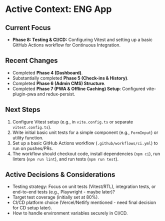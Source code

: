 # Active Context: ENG App

## Current Focus

*   **Phase 8: Testing & CI/CD:** Configuring Vitest and setting up a basic GitHub Actions workflow for Continuous Integration.

## Recent Changes

*   Completed **Phase 4 (Dashboard)**.
*   Substantially completed **Phase 5 (Check-ins & History)**.
*   Completed **Phase 6 (Admin CMS) Structure**.
*   Completed **Phase 7 (PWA & Offline Caching) Setup**: Configured vite-plugin-pwa and redux-persist.

## Next Steps

1.  Configure Vitest setup (e.g., in `vite.config.ts` or separate `vitest.config.ts`).
2.  Write initial basic unit tests for a simple component (e.g., `FormInput`) or utility function.
3.  Set up a basic GitHub Actions workflow (`.github/workflows/ci.yml`) to run on pushes/PRs.
4.  The workflow should checkout code, install dependencies (`npm ci`), run linters (`npm run lint`), and run tests (`npm run test`).

## Active Decisions & Considerations

*   Testing strategy: Focus on unit tests (Vitest/RTL), integration tests, or end-to-end tests (e.g., Playwright - maybe later)?
*   Target test coverage (initially set at 80%).
*   CI/CD platform choice (Vercel/Netlify mentioned - need final decision for CD setup later).
*   How to handle environment variables securely in CI/CD.